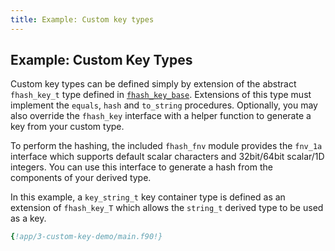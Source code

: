 ```yaml
---
title: Example: Custom key types
---
```


## Example: Custom Key Types

Custom key types can be defined simply by extension of the abstract `fhash_key_t` type
defined in [`fhash_key_base`](../../src/fhash_key/base.f90).
Extensions of this type must implement the `equals`, `hash` and `to_string` procedures.
Optionally, you may also override the `fhash_key` interface with a helper function to
generate a key from your custom type.

To perform the hashing, the included `fhash_fnv` module provides the `fnv_1a` interface
which supports default scalar characters and 32bit/64bit scalar/1D integers.
You can use this interface to generate a hash from the components of your derived type.

In this example, a `key_string_t` key container type is defined as an extension
of `fhash_key_T` which allows the `string_t` derived type to be used as a key.

```fortran
{!app/3-custom-key-demo/main.f90!}
```
